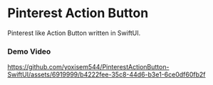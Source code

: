 # Pinterest Action Button

Pinterest like Action Button written in SwiftUI.

### Demo Video


https://github.com/yoxisem544/PinterestActionButton-SwiftUI/assets/6919999/b4222fee-35c8-44d6-b3e1-6ce0df60fb2f


